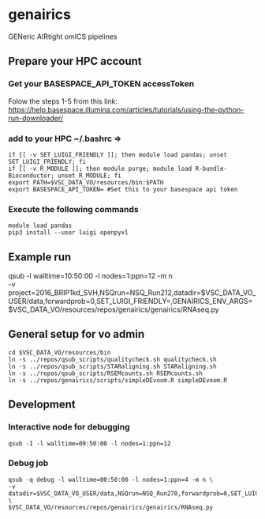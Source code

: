 # genairics
GENeric AIRtight omICS pipelines

## Prepare your HPC account
### Get your BASESPACE_API_TOKEN accessToken

Folow the steps 1-5 from this link:
https://help.basespace.illumina.com/articles/tutorials/using-the-python-run-downloader/

### add to your HPC ~/.bashrc =>

    if [[ -v SET_LUIGI_FRIENDLY ]]; then module load pandas; unset SET_LUIGI_FRIENDLY; fi
    if [[ -v R_MODULE ]]; then module purge; module load R-bundle-Bioconductor; unset R_MODULE; fi
    export PATH=$VSC_DATA_VO/resources/bin:$PATH
    export BASESPACE_API_TOKEN= #Set this to your basespace api token

### Execute the following commands

    module load pandas
    pip3 install --user luigi openpyxl

## Example run

   qsub -l walltime=10:50:00 -l nodes=1:ppn=12 -m n \
   -v project=2016_BRIP1kd_SVH,NSQrun=NSQ_Run212,datadir=$VSC_DATA_VO_USER/data,forwardprob=0,SET_LUIGI_FRIENDLY=,GENAIRICS_ENV_ARGS= \
   $VSC_DATA_VO/resources/repos/genairics/genairics/RNAseq.py
   
## General setup for vo admin

    cd $VSC_DATA_VO/resources/bin
    ln -s ../repos/qsub_scripts/qualitycheck.sh qualitycheck.sh
    ln -s ../repos/qsub_scripts/STARaligning.sh STARaligning.sh
    ln -s ../repos/qsub_scripts/RSEMcounts.sh RSEMcounts.sh
    ln -s ../repos/genairics/scripts/simpleDEvoom.R simpleDEvoom.R

## Development

### Interactive node for debugging

    qsub -I -l walltime=09:50:00 -l nodes=1:ppn=12

### Debug job

    qsub -q debug -l walltime=00:50:00 -l nodes=1:ppn=4 -m n \
    -v datadir=$VSC_DATA_VO_USER/data,NSQrun=NSQ_Run270,forwardprob=0,SET_LUIGI_FRIENDLY=,GENAIRICS_ENV_ARGS= \
    $VSC_DATA_VO/resources/repos/genairics/genairics/RNAseq.py